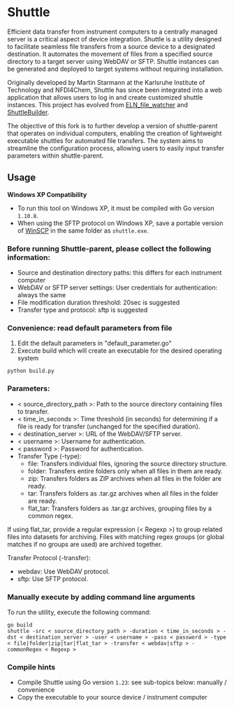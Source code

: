 # Shuttle
Efficient data transfer from instrument computers to a centrally managed server is a critical aspect of device integration. Shuttle is a utility designed to facilitate seamless file transfers from a source device to a designated destination. It automates the movement of files from a specified source directory to a target server using WebDAV or SFTP. Shuttle instances can be generated and deployed to target systems without requiring installation.

Originally developed by Martin Starmann at the Karlsruhe Institute of Technology and NFDI4Chem, Shuttle has since been integrated into a web application that allows users to log in and create customized shuttle instances. This project has evolved from [ELN_file_watcher](https://github.com/ComPlat/ELN_file_watcher) and [ShuttleBuilder](https://github.com/ComPlat/shuttlebuilder).

The objective of this fork is to further develop a version of shuttle-parent that operates on individual computers, enabling the creation of lightweight executable shuttles for automated file transfers. The system aims to streamline the configuration process, allowing users to easily input transfer parameters within shuttle-parent.

## Usage
**Windows XP Compatibility**
   - To run this tool on Windows XP, it must be compiled with Go version `1.10.8`.
   - When using the SFTP protocol on Windows XP, save a portable version of [WinSCP](https://winscp.net/download/WinSCP-5.21.5-Portable.zip) in the same folder as `shuttle.exe`.

### Before running Shuttle-parent, please collect the following information:
   - Source and destination directory paths: this differs for each instrument computer
   - WebDAV or SFTP server settings:
      User credentials for authentication: always the same
   - File modification duration threshold: 20sec is suggested
   - Transfer type and protocol: sftp is suggested

### Convenience: read default parameters from file
1. Edit the default parameters in "default_parameter.go"
1. Execute build which will create an executable for the desired operating system
```shell
python build.py
```

### Parameters:
- < source_directory_path >: Path to the source directory containing files to transfer.
- < time_in_seconds >: Time threshold (in seconds) for determining if a file is ready for transfer (unchanged for the specified duration).
- < destination_server >: URL of the WebDAV/SFTP server.
- < username >: Username for authentication.
- < password >: Password for authentication.
- Transfer Type (-type):
  - file: Transfers individual files, ignoring the source directory structure.
  - folder: Transfers entire folders only when all files in them are ready.
  - zip: Transfers folders as ZIP archives when all files in the folder are ready.
  - tar: Transfers folders as .tar.gz archives when all files in the folder are ready.
  - flat_tar: Transfers folders as .tar.gz archives, grouping files by a common regex.

If using flat_tar, provide a regular expression (< Regexp >) to group related files into datasets for archiving. Files with matching regex groups (or global matches if no groups are used) are archived together.

Transfer Protocol (-transfer):
- webdav: Use WebDAV protocol.
- sftp: Use SFTP protocol.

### Manually execute by adding command line arguments
To run the utility, execute the following command:

```shell
go build
shuttle -src < source_directory_path > -duration < time_in_seconds > -dst < destination_server > -user < username > -pass < password > -type < file|folder|zip|tar|flat_tar > -transfer < webdav|sftp > -commonRegex < Regexp >
```

### Compile hints
- Compile Shuttle using Go version `1.23`: see sub-topics below: manually / convenience
- Copy the executable to your source device / instrument computer
